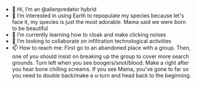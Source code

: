 - 👋 Hi, I’m an @alienpredator hybrid
- 👀 I’m interested in using Earth to repopulate my species because let's face it, my species is just the most adorable. Mama said we were born to be beautiful
- 🌱 I’m currently learning how to cloak and make clicking noises
- 💞️ I’m looking to collaborate on infiltration technological activities
- 📫 How to reach me: First go to an abandoned place with a group. Then, one of you should insist on breaking up the group to cover more search grounds. Turn left when you see boogers/snot/blood. Make a right after you hear bone chilling screams. If you see Mama, you've gone to far so you need to double back/make a u-turn and head back to the beginning. 

<!---
alienpredator/alienpredator is a ✨ special ✨ repository because its `README.md` (this file) appears on your GitHub profile.
You can click the Preview link to take a look at your changes.
--->
